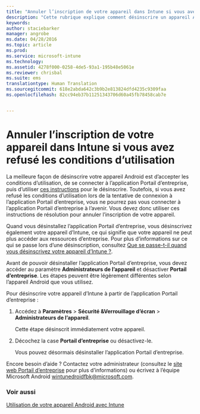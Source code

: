 ```yaml
---
title: "Annuler l’inscription de votre appareil dans Intune si vous avez refusé les conditions d’utilisation | Microsoft Intune"
description: "Cette rubrique explique comment désinscrire un appareil Android d’Intune si vous avez refusé les conditions d’utilisation et que vous ne pouvez pas vous connecter à l’application Portail d’entreprise"
keywords: 
author: staciebarker
manager: angrobe
ms.date: 04/28/2016
ms.topic: article
ms.prod: 
ms.service: microsoft-intune
ms.technology: 
ms.assetid: 4278f000-0258-4de5-93a1-195b48e5061e
ms.reviewer: chrisbal
ms.suite: ems
translationtype: Human Translation
ms.sourcegitcommit: 618e2abda642c3b9b2e813824dfd4235c9309faa
ms.openlocfilehash: 82cc94eb37b11251343706d60a45fb78458cab7e


---
```



# Annuler l’inscription de votre appareil dans Intune si vous avez refusé les conditions d’utilisation

La meilleure façon de désinscrire votre appareil Android est d’accepter les conditions d’utilisation, de se connecter à l’application Portail d’entreprise, puis d’utiliser [ces instructions](unenroll-your-device-from-intune-android.md) pour le désinscrire. Toutefois, si vous avez refusé les conditions d’utilisation lors de la tentative de connexion à l’application Portail d’entreprise, vous ne pourrez pas vous connecter à l’application Portail d’entreprise à l’avenir. Vous devez donc utiliser ces instructions de résolution pour annuler l’inscription de votre appareil.

Quand vous désinstallez l’application Portail d’entreprise, vous désinscrivez également votre appareil d’Intune, ce qui signifie que votre appareil ne peut plus accéder aux ressources d’entreprise.  Pour plus d’informations sur ce qui se passe lors d’une désinscription, consultez [Que se passe-t-il quand vous désinscrivez votre appareil d’Intune ?](what-happens-if-you-unenroll-your-device-from-intune-android.md).

Avant de pouvoir désinstaller l’application Portail d’entreprise, vous devez accéder au paramètre **Administrateurs de l’appareil** et désactiver **Portail d’entreprise**. Les étapes peuvent être légèrement différentes selon l’appareil Android que vous utilisez.

Pour désinscrire votre appareil d’Intune à partir de l’application Portail d’entreprise :

1.  Accédez à **Paramètres** &gt; **Sécurité &amp;Verrouillage d’écran** &gt; **Administrateurs de l’appareil**.

    Cette étape désinscrit immédiatement votre appareil.

2.  Décochez la case **Portail d’entreprise** ou désactivez-le.

    Vous pouvez désormais désinstaller l’application Portail d’entreprise.

Encore besoin d’aide ? Contactez votre administrateur (consultez le [site web Portail d’entreprise](http://portal.manage.microsoft.com) pour plus d’informations) ou écrivez à l’équipe Microsoft Android wintunedroidfbk@microsoft.com.


### Voir aussi
[Utilisation de votre appareil Android avec Intune](using-your-android-device-with-intune.md)



<!--HONumber=Jul16_HO4-->


